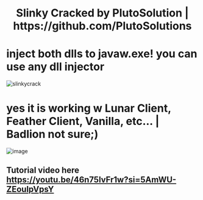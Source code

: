 <h1 align="center">Slinky Cracked by PlutoSolution | https://github.com/PlutoSolutions

# inject both dlls to javaw.exe! you can use any dll injector
![slinkycrack](https://github.com/nikyy2/slinky-cracked/assets/158007947/228a0f2e-8555-4fdd-9796-ec65d755f42f)
# yes it is working w Lunar Client, Feather Client, Vanilla, etc... | Badlion not sure;)

![image](https://github.com/nikyy2/slinky-cracked/assets/158007947/80a5b882-8eb5-472f-b2f8-6513dac3c6b1)
## Tutorial video here https://youtu.be/46n75lvFr1w?si=5AmWU-ZEoulpVpsY
